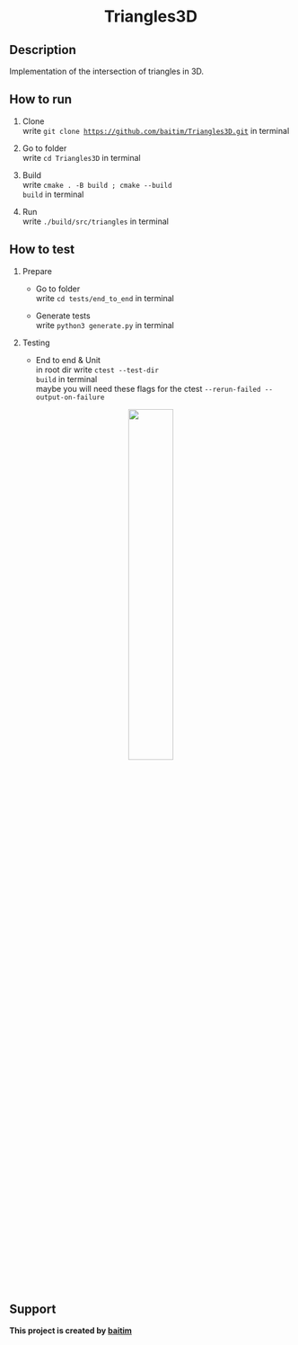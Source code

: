 <h1 align="center">Triangles3D</h1>

## Description

 Implementation of the intersection of triangles in 3D.

## How to run

1. Clone <br>
    write <code>git clone https://github.com/baitim/Triangles3D.git</code> in terminal

2. Go to folder <br>
    write <code>cd Triangles3D</code> in terminal

3. Build <br>
    write <code>cmake . -B build ; cmake --build build</code> in terminal

4. Run <br>
    write <code>./build/src/triangles</code> in terminal <br>

## How to test

1. Prepare
    - Go to folder <br>
        write <code>cd tests/end_to_end</code> in terminal

    - Generate tests <br>
        write <code>python3 generate.py</code> in terminal

2. Testing
    - End to end & Unit<br>
        in root dir write <code>ctest --test-dir build</code> in terminal <br>
        maybe you will need these flags for the ctest <code>--rerun-failed --output-on-failure</code>

<p align="center"><img src="https://github.com/baitim/Triangles3D/blob/main/images/cat.gif" width="40%"></p>

## Support
**This project is created by [baitim](https://t.me/bai_tim)**